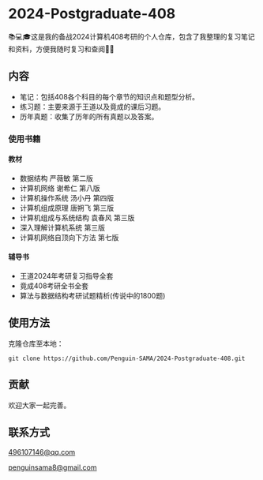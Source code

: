 # 2024-Postgraduate-408
📚💻🎓这是我的备战2024计算机408考研的个人仓库，包含了我整理的复习笔记和资料，方便我随时复习和查阅📝💯

## 内容

- 笔记：包括408各个科目的每个章节的知识点和题型分析。
- 练习题：主要来源于王道以及竟成的课后习题。
- 历年真题：收集了历年的所有真题以及答案。

### 使用书籍

#### 教材

- 数据结构 严薇敏 第二版
- 计算机网络 谢希仁 第八版
- 计算机操作系统 汤小丹 第四版
- 计算机组成原理 唐朔飞 第三版
- 计算机组成与系统结构 袁春风 第三版
- 深入理解计算机系统 第三版
- 计算机网络自顶向下方法 第七版

#### 辅导书

- 王道2024年考研复习指导全套
- 竟成408考研全书全套
- 算法与数据结构考研试题精析(传说中的1800题)

## 使用方法

克隆仓库至本地：

```shell
git clone https://github.com/Penguin-SAMA/2024-Postgraduate-408.git
```

## 贡献

欢迎大家一起完善。

## 联系方式

496107146@qq.com

penguinsama8@gmail.com
